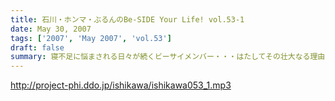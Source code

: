 ```yaml
---
title: 石川・ホンマ・ぶるんのBe-SIDE Your Life! vol.53-1
date: May 30, 2007
tags: ['2007', 'May 2007', 'vol.53']
draft: false
summary: 寝不足に悩まされる日々が続くビーサイメンバー・・・はたしてその壮大なる理由とは！？そして、GW明け一発目に放たれるGWドタバタ事件簿とは！？・・・期待御無用ですけど、どうにかどうぞ！NAMAE
---
```


http://project-phi.ddo.jp/ishikawa/ishikawa053_1.mp3